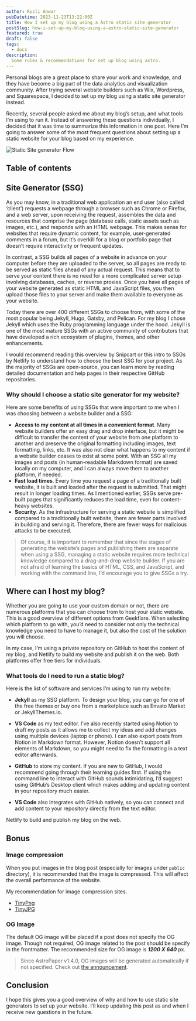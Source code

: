 ```yaml
---
author: Rusli Anwar
pubDatetime: 2023-11-23T13:22:00Z
title: How I set up my blog using a Astro static site generator
postSlug: how-i-set-up-my-blog-using-a-astro-static-site-generator
featured: true
draft: false
tags:
  - docs
description:
  Some rules & recommendations for set up blog using astro.
---
```


Personal blogs are a great place to share your work and knowledge, and they have become a big part of the data analytics and visualization community. After trying several website builders such as Wix, Wordpress, and Squarespace, I decided to set up my blog using a static site generator instead.

Recently, several people asked me about my blog’s setup, and what tools I’m using to run it. Instead of answering these questions individually, I decided that it was time to summarize this information in one post. Here I’m going to answer some of the most frequent questions about setting up a static website for your blog based on my experience.

![Static Site generator Flow](@assets/images/ssgflow.png)

## Table of contents

## Site Generator (SSG)

As you may know, in a traditional web application an end user (also called ‘client’) requests a webpage through a browser such as Chrome or Firefox, and a web server, upon receiving the request, assembles the data and resources that comprise the page (database calls, static assets such as images, etc.), and responds with an HTML webpage. This makes sense for websites that require dynamic content, for example, user-generated comments in a forum, but it’s overkill for a blog or portfolio page that doesn’t require interactivity or frequent updates.

In contrast, a SSG builds all pages of a website in advance on your computer before they are uploaded to the server, so all pages are ready to be served as static files ahead of any actual request. This means that to serve your content there is no need for a more complicated server setup involving databases, caches, or reverse proxies. Once you have all pages of your website generated as static HTML and JavaScript files, you then upload those files to your server and make them available to everyone as your website.

Today there are over 400 different SSGs to choose from, with some of the most popular being Jekyll, Hugo, Gatsby, and Pelican. For my blog I chose Jekyll which uses the Ruby programming language under the hood. Jekyll is one of the most mature SSGs with an active community of contributors that have developed a rich ecosystem of plugins, themes, and other enhancements.

I would recommend reading this overview by Snipcart or this intro to SSGs by Netlify to understand how to choose the best SSG for your project. As the majority of SSGs are open-source, you can learn more by reading detailed documentation and help pages in their respective GitHub repositories.

### Why should I choose a static site generator for my website?

Here are some benefits of using SSGs that were important to me when I was choosing between a website builder and a SSG:

* **Access to my content at all times in a convenient format**. Many website builders offer an easy drag and drop interface, but it might be difficult to transfer the content of your website from one platform to another and preserve the original formatting including images, text formatting, links, etc. It was also not clear what happens to my content if a website builder ceases to exist at some point. With an SSG all my images and posts (in human-readable Markdown format) are saved locally on my computer, and I can always move them to another platform, if needed.
* **Fast load times**. Every time you request a page of a traditionally built website, it is built and loaded after the request is submitted. That might result in longer loading times. As I mentioned earlier, SSGs serve pre-built pages that significantly reduces the load time, even for content-heavy websites.
* **Security**. As the infrastructure for serving a static website is simplified compared to a traditionally built website, there are fewer parts involved in building and serving it. Therefore, there are fewer ways for malicious attacks to be executed.

> Of course, it is important to remember that since the stages of generating the website’s pages and publishing them are separate when using a SSG, managing a static website requires more technical knowledge compared to a drag-and-drop website builder. If you are not afraid of learning the basics of HTML, CSS, and JavaScript, and working with the command line, I’d encourage you to give SSGs a try.

## Where can I host my blog?

Whether you are going to use your custom domain or not, there are numerous platforms that you can choose from to host your static website. This is a good overview of different options from Geekflare. When selecting which platform to go with, you’d need to consider not only the technical knowledge you need to have to manage it, but also the cost of the solution you will choose.

In my case, I’m using a private repository on GitHub to host the content of my blog, and Netlify to build my website and publish it on the web. Both platforms offer free tiers for individuals.

### What tools do I need to run a static blog?

Here is the list of software and services I’m using to run my website:

* **Jekyll** as my SSG platform. To design your blog, you can go for one of the free themes or buy one from a marketplace such as Envato Market or JekyllThemes.io.
* **VS Code** as my text editor. I’ve also recently started using Notion to draft my posts as it allows me to collect my ideas and add changes using multiple devices (laptop or phone). I can also export posts from Notion in Markdown format. However, Notion doesn’t support all elements of Markdown, so you might need to fix the formatting in a text editor afterwards.
* **GitHub** to store my content. If you are new to GitHub, I would recommend going through their learning guides first. If using the command line to interact with GitHub sounds intimidating, I’d suggest using GitHub’s Desktop client which makes adding and updating content in your repository much easier.

* **VS Code** also integrates with GitHub natively, so you can connect and add content to your repository directly from the text editor.

Netlify to build and publish my blog on the web.

## Bonus

### Image compression

When you put images in the blog post (especially for images under `public` directory), it is recommended that the image is compressed. This will affect the overall performance of the website.

My recommendation for image compression sites.

- [TinyPng](https://tinypng.com/)
- [TinyJPG](https://tinyjpg.com/)

### OG Image

The default OG image will be placed if a post does not specify the OG image. Though not required, OG image related to the post should be specify in the frontmatter. The recommended size for OG image is **_1200 X 640_** px.

> Since AstroPaper v1.4.0, OG images will be generated automatically if not specified. Check out [the announcement](https://astro-paper.pages.dev/posts/dynamic-og-image-generation-in-astropaper-blog-posts/).

## Conclusion

I hope this gives you a good overview of why and how to use static site generators to set up your website. I’ll keep updating this post as and when I receive new questions in the future.
